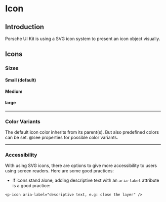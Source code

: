 # Icon

## Introduction
Porsche UI Kit is using a SVG icon system to present an icon object visually.

## Icons

### Sizes

#### Small (default)
<Playground :themeable="false">
  <template v-slot="slotProps">
    <p-icon source="car-next" />
  </template>
</Playground>

#### Medium
<Playground :themeable="false">
  <template v-slot="slotProps">
    <p-icon source="car-next" size="medium" />
  </template>
</Playground>

#### large
<Playground :themeable="false">
  <template v-slot="slotProps">
    <p-icon source="car-next" size="large" />
  </template>
</Playground>

---

### Color Variants
The default icon color inherits from its parent(s). But also predefined colors can be set. @see properties for possible color variants.

<Playground :themeable="false">
  <template v-slot="slotProps">
    <p-icon source="car-next" size="large" color="porsche-red" />
  </template>
</Playground>

---

### Accessibility
With using SVG icons, there are options to give more accessibility to users using screen readers. Here are some good practices:

* If icons stand alone, adding descriptive text with an `aria-label` attribute is a good practice:
```
<p-icon aria-label="descriptive text, e.g: close the layer" />
```

